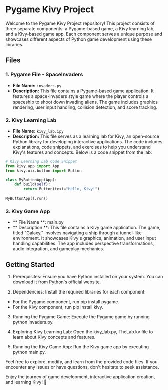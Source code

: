 # Pygame Kivy Project

Welcome to the Pygame Kivy Project repository! This project consists of three separate components: a Pygame-based game, a Kivy learning lab, and a Kivy-based game app. Each component serves a unique purpose and showcases different aspects of Python game development using these libraries.

## Files

### 1. Pygame File - SpaceInvaders

- **File Name:** `invaders.py`
- **Description:** This file contains a Pygame-based game application. It features a space-invaders style game where the player controls a spaceship to shoot down invading aliens. The game includes graphics rendering, user input handling, collision detection, and score tracking.

### 2. Kivy Learning Lab

- **File Name:** `kivy_lab.ipy`
- **Description:** This file serves as a learning lab for Kivy, an open-source Python library for developing interactive applications. The code includes explanations, code snippets, and exercises to help you understand Kivy's features and concepts. Below is a code snippet from the lab:

```python
# Kivy Learning Lab Code Snippet
from kivy.app import App
from kivy.uix.button import Button

class MyButtonApp(App):
    def build(self):
        return Button(text="Hello, Kivy!")

MyButtonApp().run()
```

### 3. Kivy Game App
- ** File Name **: main.py
- ** Description **: This file contains a Kivy game application. The game, titled "Galaxy," involves navigating a ship through a tunnel-like environment. It showcases Kivy's graphics, animation, and user input handling capabilities. The app includes perspective transformations, audio integration, and gameplay mechanics.

## Getting Started

1. Prerequisites: Ensure you have Python installed on your system. You can download it from Python's official website.

2. Dependencies: Install the required libraries for each component:

- For the Pygame component, run pip install pygame.
- For the Kivy component, run pip install kivy.

3. Running the Pygame Game: Execute the Pygame game by running python invaders.py.

4. Exploring Kivy Learning Lab: Open the kivy_lab.py, TheLab.kv  file to learn about Kivy concepts and features.

5. Running the Kivy Game App: Run the Kivy game app by executing python main.py.


Feel free to explore, modify, and learn from the provided code files. If you encounter any issues or have questions, don't hesitate to seek assistance.

Enjoy the journey of game development, interactive application creation, and learning Kivy! 🚀
